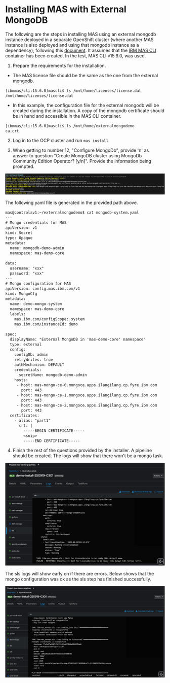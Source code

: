 # Installing MAS with External MongoDB

The following are the steps in installing MAS using an external mongodb instance deployed in a separate OpenShift cluster (where another MAS instance is also deployed and using that mongodb instance as a dependency), following this [document](https://www.ibm.com/support/pages/installing-mas-using-ibm-mas-cli-utility). It assumes that the [IBM MAS CLI](https://ibm-mas.github.io/cli/) container has been created. In the test, MAS CLI v15.6.0, was used.

1. Prepare the requirements for the installation.
- The MAS license file should be the same as the one from the external mongodb.
```
[ibmmas/cli:15.6.0]mascli$ ls /mnt/home/licenses/license.dat
/mnt/home/licenses/license.dat
```
- In this example, the configuration file for the external mongodb will be created during the installation. A copy of the mongodb certificate should be in hand and accessible in the MAS CLI container.

```
[ibmmas/cli:15.6.0]mascli$ ls /mnt/home/externalmongodemo
ca.crt
```
2. Log in to the OCP cluster and run `mas install`.

3. When getting to number 12, "Configure MongoDb", provide 'n' as answer to question "Create MongoDB cluster using MongoDb Community Edition Operator? [y/n]". Provide the information being prompted.

![](./mongoconfig_cli.png)

The following yaml file is generated in the provided path above.

```
mas@controlav1:~/externalmongodemo$ cat mongodb-system.yaml
---
# Mongo credentials for MAS
apiVersion: v1
kind: Secret
type: Opaque
metadata:
  name: mongodb-demo-admin
  namespace: mas-demo-core

data:
  username: "xxx"
  password: "xxx"
---
# Mongo configuration for MAS
apiVersion: config.mas.ibm.com/v1
kind: MongoCfg
metadata:
  name: demo-mongo-system
  namespace: mas-demo-core
  labels:
    mas.ibm.com/configScope: system
    mas.ibm.com/instanceId: demo

spec:
  displayName: "External MongoDB in 'mas-demo-core' namespace"
  type: external
  config:
    configDb: admin
    retryWrites: true
    authMechanism: DEFAULT
    credentials:
      secretName: mongodb-demo-admin
    hosts:
     - host: mas-mongo-ce-0.mongoce.apps.ilangilang.cp.fyre.ibm.com
       port: 443
     - host: mas-mongo-ce-1.mongoce.apps.ilangilang.cp.fyre.ibm.com
       port: 443
     - host: mas-mongo-ce-2.mongoce.apps.ilangilang.cp.fyre.ibm.com
       port: 443
  certificates:
    - alias: "part1"
      crt: |
        -----BEGIN CERTIFICATE-----
        <snip>
        -----END CERTIFICATE-----
```

4. Finish the rest of the questions provided by the installer. A pipeline should be created. The logs will show that there won't be a mongo task.

![](./pipeline_start.png)

The sls logs will show early on if there are errors. Below shows that the mongo configuration was ok as the sls step has finished successfully.

![](./pipeline_sls_done.png)

